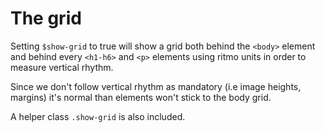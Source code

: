 # The grid

Setting `$show-grid` to true will show a grid both behind the `<body>` element and behind every `<h1-h6>` and `<p>` elements using ritmo units in order to measure vertical rhythm.

Since we don't follow vertical rhythm as mandatory (i.e image heights, margins) it's normal than elements won't stick to the body grid.

A helper class `.show-grid` is also included.
